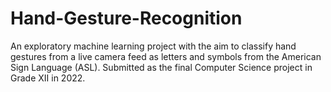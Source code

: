 # Hand-Gesture-Recognition

An exploratory machine learning project with the aim to classify hand gestures from a live camera feed as letters and symbols from the American Sign Language (ASL).
Submitted as the final Computer Science project in Grade XII in 2022.
